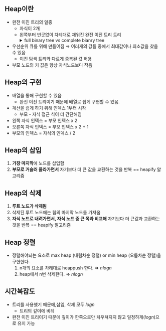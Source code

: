 ## Heap이란

- 완전 이진 트리의 일종
    - 자식이 2개
    - 왼쪽부터 빈곳없이 차례대로 채워진 완전 이진 트리 트리
        <details>
        <summary>full binary tree vs complete bianry tree</summary>
        <div markdown="1">
        <img src="../images/자료구조/Heap - 완전 이진 트리.png" alt="완전 이진 트리" width=180/>
        </div>
        </details>            
- 우선순위 큐를 위해 만들어짐 ⇒ 여러개의 값들 중에서 최대값이나 최소값을 찾을 수 있음
    - 이진 탐색 트리와 다르게 중복된 값 허용
- 부모 노드의 키 값은 항상 자식노드보다 작음

## Heap의 구현

- 배열을 통해 구현할 수 있음
    - 완전 이진 트리이기 때문에 배열로 쉽게 구현할 수 있음.
- 계산을 쉽게 하기 위해 인덱스 1부터 시작
    - 부모 - 자식 접근 식이 더 간단해짐
- 왼쪽 자식 인덱스 = 부모 인덱스 x 2
- 오른쪽 자식 인덱스 = 부모 인덱스 x 2 + 1
- 부모의 인덱스 = 자식의 인덱스 / 2

## Heap의 삽입

1. **가장 마지막**에 노드를 삽입함
2. **부모로 거슬러 올라가면서** 자기보다 더 큰 값을 교환하는 것을 반복 == heapify 알고리즘

## Heap의 삭제

1. **루트 노드가 삭제됨**
2. 삭제된 루트 노드에는 힙의 마지막 노드를 가져옴
3. **자식 노드로 내려가면서, 자식 노드 중 큰 쪽과 비교해** 자기보다 더 큰값과 교환하는 것을 반복 == heapify 알고리즘

## Heap 정렬

- 정렬해야되는 요소로 max heap (내림차순 정렬) or min heap (오름차순 정렬)을 구현한다.
    1. n개의 요소를 차례대로 heappush 한다. ⇒ $nlog n$
    2. heap에서 n번 삭제한다. ⇒ $nlog n$

## 시간복잡도

- 트리를 사용했기 때문에,삽입, 삭제 모두 $logn$
    - 트리의 깊이에 비례
- 완전 이진 트리이기 때문에 깊이가 한쪽으로만 치우쳐지지 않고 일정하게($logn$)으로 유지 가능